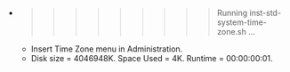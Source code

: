 * >>>>>>>>> Running inst-std-system-time-zone.sh ...
  * Insert Time Zone menu in Administration.
  * Disk size = 4046948K. Space Used = 4K. Runtime = 00:00:00:01.

